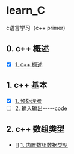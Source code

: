 # learn_C
c语言学习（c++ primer)
## 0. c++ 概述
- [x] [1. c++ 概述](https://www.zybuluo.com/zzzxxxyyy/note/1230950)

## 1. c++ 基本
- [x] [1. 预处理器](https://www.zybuluo.com/zzzxxxyyy/note/1231193)
- [ ] [2. 输入输出](https://www.zybuluo.com/zzzxxxyyy/note/1231444)-----[code]()

## 2. c++ 数组类型
- [] [1. 内置数组数据类型](https://www.zybuluo.com/zzzxxxyyy/note/1231553)
